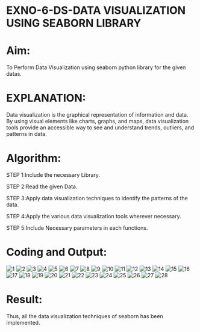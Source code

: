 # EXNO-6-DS-DATA VISUALIZATION USING SEABORN LIBRARY

# Aim:
  To Perform Data Visualization using seaborn python library for the given datas.

# EXPLANATION:
Data visualization is the graphical representation of information and data. By using visual elements like charts, graphs, and maps, data visualization tools provide an accessible way to see and understand trends, outliers, and patterns in data.

# Algorithm:
STEP 1:Include the necessary Library.

STEP 2:Read the given Data.

STEP 3:Apply data visualization techniques to identify the patterns of the data.

STEP 4:Apply the various data visualization tools wherever necessary.

STEP 5:Include Necessary parameters in each functions.

# Coding and Output:
![1](https://github.com/user-attachments/assets/847191c0-26fe-41f1-b8ff-c5d1fe480418)
![2](https://github.com/user-attachments/assets/ceab2f54-5b3d-4efb-ad24-d50863cbbcab)
![3](https://github.com/user-attachments/assets/316cf778-6973-431f-9d00-a8ce3f7e5839)
![4](https://github.com/user-attachments/assets/4cd00821-12ec-4319-98f0-e1265a56eb1a)
![5](https://github.com/user-attachments/assets/8440b76e-42b4-400b-bb81-f55a01ab3d5e)
![6](https://github.com/user-attachments/assets/314550aa-60fe-4ef2-af2e-36a6557a7fa4)
![7](https://github.com/user-attachments/assets/b307476e-f4ac-4b68-8ebf-148b697f192b)
![8](https://github.com/user-attachments/assets/b4cdb4f4-844b-4974-afb8-4a7bfc514f2c)
![9](https://github.com/user-attachments/assets/b5fd68a0-9abf-492e-b736-41d8309f9183)
![10](https://github.com/user-attachments/assets/0a84a048-441e-4530-9532-c45302f0d50a)
![11](https://github.com/user-attachments/assets/e6491591-88f2-4452-b03f-fc0dcc40b8c9)
![12](https://github.com/user-attachments/assets/9ba71e41-95cb-4591-a656-9266a3aa2b1f)
![13](https://github.com/user-attachments/assets/0d640f0b-5878-4f69-930e-54b455544245)
![14](https://github.com/user-attachments/assets/c87fd970-8422-4181-b7bc-ce87c3e35948)
![15](https://github.com/user-attachments/assets/f00a70d7-77cf-4968-9569-a60c1c09338c)
![16](https://github.com/user-attachments/assets/d652a90b-5a87-483a-b6f6-be974e3fa25a)
![17](https://github.com/user-attachments/assets/c7ed5b77-f78e-48af-a70f-00e9d933cd92)
![18](https://github.com/user-attachments/assets/7b76beaf-3562-49b9-a1b6-04f7fe9cfcfb)
![19](https://github.com/user-attachments/assets/26e4ab1e-5dd4-4291-86b0-a18c5bec0dd4)
![20](https://github.com/user-attachments/assets/73e189bf-1d37-40bc-9dbb-7287afd4f478)
![21](https://github.com/user-attachments/assets/cf591ff0-4d79-415f-b193-9201145abb6c)
![22](https://github.com/user-attachments/assets/e44c1602-c95b-4dd4-8ffc-c6c23ee0272c)
![23](https://github.com/user-attachments/assets/0d3445af-48fb-4da3-9ec2-55f6782f41c3)
![24](https://github.com/user-attachments/assets/d45eeddf-1e08-4182-9ce2-b2caf90108f0)
![25](https://github.com/user-attachments/assets/e5240207-cfe8-4f64-b3c4-b668d57f8bfd)
![26](https://github.com/user-attachments/assets/6c3a972f-3f48-437e-b308-c40e771ec070)
![27](https://github.com/user-attachments/assets/d578e235-16d1-497b-8e01-5b3a0f4f5b03)
![28](https://github.com/user-attachments/assets/5ace639e-127a-44ff-9835-7c8c99ff4d3f)


# Result:
Thus, all the data visualization techniques of seaborn has been implemented.
